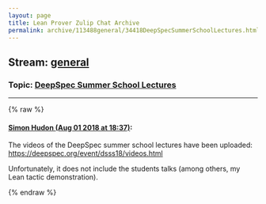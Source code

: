 ```yaml
---
layout: page
title: Lean Prover Zulip Chat Archive 
permalink: archive/113488general/34418DeepSpecSummerSchoolLectures.html
---
```


## Stream: [general](index.html)
### Topic: [DeepSpec Summer School Lectures](34418DeepSpecSummerSchoolLectures.html)

---


{% raw %}
#### [ Simon Hudon (Aug 01 2018 at 18:37)](https://leanprover.zulipchat.com/#narrow/stream/113488-general/topic/DeepSpec%20Summer%20School%20Lectures/near/130725623):
<p>The videos of the DeepSpec summer school lectures have been uploaded: <a href="https://deepspec.org/event/dsss18/videos.html" target="_blank" title="https://deepspec.org/event/dsss18/videos.html">https://deepspec.org/event/dsss18/videos.html</a></p>
<p>Unfortunately, it does not include the students talks (among others, my Lean tactic demonstration).</p>


{% endraw %}
